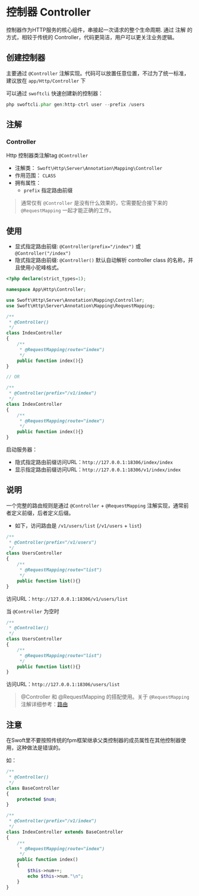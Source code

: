 # 控制器 Controller

控制器作为HTTP服务的核心组件，串接起一次请求的整个生命周期. 通过 注解 的方式，相较于传统的 Controller，代码更简洁，用户可以更关注业务逻辑。

## 创建控制器

主要通过 `@Controller` 注解实现。代码可以放置任意位置，不过为了统一标准，建议放在 `app/Http/Controller` 下

可以通过 `swoftcli` 快速创建新的控制器：

```php
php swoftcli.phar gen:http-ctrl user --prefix /users
```

## 注解

### Controller

Http 控制器类注解tag `@Controller`

- 注解类： `Swoft\Http\Server\Annotation\Mapping\Controller`
- 作用范围： `CLASS`
- 拥有属性：
  - `prefix` 指定路由前缀

> 通常仅有 `@Controller` 是没有什么效果的，它需要配合接下来的 `@RequestMapping` 一起才能正确的工作。

## 使用

- 显式指定路由前缀: `@Controller(prefix="/index")` 或 `@Controller("/index")`
- 隐式指定路由前缀: `@Controller()` 默认自动解析 controller class 的名称，并且使用小驼峰格式。

```php
<?php declare(strict_types=1);

namespace App\Http\Controller;

use Swoft\Http\Server\Annotation\Mapping\Controller;
use Swoft\Http\Server\Annotation\Mapping\RequestMapping;

/**
 * @Controller()
 */
class IndexController
{
    /**
     * @RequestMapping(route="index")
     */
    public function index(){}
}

// OR

/**
 * @Controller(prefix="/v1/index")
 */
class IndexController
{
    /**
     * @RequestMapping(route="index")
     */
    public function index(){}
}
```

启动服务器：

- 隐式指定路由前缀访问URL：`http://127.0.0.1:18306/index/index`
- 显示指定路由前缀访问URL：`http://127.0.0.1:18306/v1/index/index`

## 说明

一个完整的路由规则是通过 `@Controller` + `@RequestMapping` 注解实现，通常前者定义前缀，后者定义后缀。

- 如下，访问路由是 `/v1/users/list` (`/v1/users` + `list`)

```php
/**
 * @Controller(prefix="/v1/users")
 */
class UsersController
{
    /**
     * @RequestMapping(route="list")
     */
    public function list(){}
}
```

访问URL：`http://127.0.0.1:18306/v1/users/list`

当 `@Controller` 为空时

```php
/**
 * @Controller()
 */
class UsersController
{
    /**
     * @RequestMapping(route="list")
     */
    public function list(){}
}
```

访问URL：`http://127.0.0.1:18306/users/list`

> @Controller 和 @RequestMapping 的搭配使用。关于 `@RequestMapping` 注解详细参考：[路由](route.md)

## 注意

在Swoft里不要按照传统的fpm框架继承父类控制器的成员属性在其他控制器使用，这种做法是错误的。

如：

```php
/**
 * @Controller()
 */
class BaseController
{
    protected $num;
}

/**
 * @Controller(prefix="/v1/index")
 */
class IndexController extends BaseController
{
    /**
     * @RequestMapping(route="index")
     */
    public function index()
    {
        $this->num++;
        echo $this->num."\n";
    }
}
```

